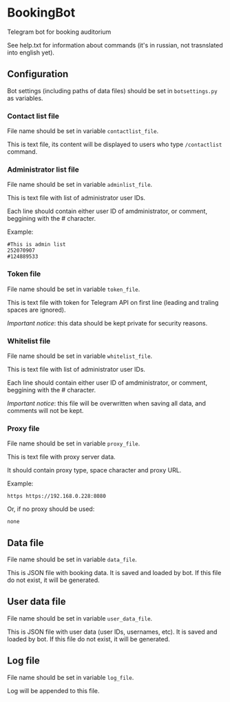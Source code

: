 # BookingBot

Telegram bot for booking auditorium

See help.txt for information about commands (it's in russian, not trasnslated into english yet).

## Configuration

Bot settings (including paths of data files) should be set in `botsettings.py` as variables.

### Contact list file

File name should be set in variable `contactlist_file`.

This is text file, its content will be displayed to users who type `/contactlist` command.

### Administrator list file

File name should be set in variable `adminlist_file`.

This is text file with list of administrator user IDs.

Each line should contain either user ID of amdministrator, or comment, beggining with the # character.

Example:

```text
#This is admin list
252070907
#124889533
```

### Token file

File name should be set in variable `token_file`.

This is text file with token for Telegram API on first line (leading and traling spaces are ignored).

*Important notice*: this data should be kept private for security reasons.

### Whitelist file

File name should be set in variable `whitelist_file`.

This is text file with list of administrator user IDs.

Each line should contain either user ID of amdministrator, or comment, beggining with the # character.

*Important notice*: this file will be overwritten when saving all data, and comments will not be kept.

### Proxy file

File name should be set in variable `proxy_file`.

This is text file with proxy server data.

It should contain proxy type, space character and proxy URL.

Example:

```text
https https://192.168.0.228:8080
```

Or, if no proxy should be used:

```text
none
```

## Data file

File name should be set in variable `data_file`.

This is JSON file with booking data. It is saved and loaded by bot. If this file do not exist, it will be generated.

## User data file

File name should be set in variable `user_data_file`.

This is JSON file with user data (user IDs, usernames, etc). It is saved and loaded by bot. If this file do not exist, it will be generated.

## Log file

File name should be set in variable `log_file`.

Log will be appended to this file.
